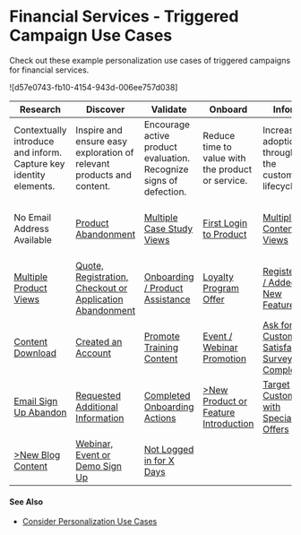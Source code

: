 

# Financial Services - Triggered Campaign Use Cases

Check out these example personalization use cases of triggered campaigns for
financial services.

![d57e0743-fb10-4154-943d-006ee757d038]

Research | Discover | Validate | Onboard | Inform | Expand  
---|---|---|---|---|---  
Contextually introduce and inform. Capture key identity elements. | Inspire and ensure easy exploration of relevant products and content. | Encourage active product evaluation. Recognize signs of defection. | Reduce time to value with the product or service. | Increase adoption throughout the customer lifecycle. | Nurture and grow LTV while reducing attrition.  
No Email Address Available | [Product Abandonment](https://help.salesforce.com/s/articleView?id=sf.mc_pers_triggered_campaign_trigger_browse_abandonment.htm&language=en_US&type=5 "Use the Browse Abandonment trigger to reengage a customer who spent time viewing a product but didn’t complete a purchase. A Browse Abandonment campaign activates when the customer ends their visit, is inactive for 30 minutes, and satisfies trigger rules you set. \(If you upload event data for the user through the Event API, the user is considered active during that event.\)") | [Multiple Case Study Views](https://help.salesforce.com/s/articleView?id=sf.mc_pers_triggered_campaign_trigger_segment_membership.htm&language=en_US&type=5 "A segment membership trigger activates when a user joins or leaves a segment that you select. Marketing Cloud Personalization updates the segments in real time, so you can use the triggers to immediately respond to specific user actions. If you select multiple segments, the user must join or leave only one of the segments to qualify for the campaign.") | [First Login to Product](https://help.salesforce.com/s/articleView?id=sf.mc_pers_triggered_campaign_trigger_event_action.htm&language=en_US&type=5 "Use the Event Action trigger if you want to trigger a campaign based on an action instead of using a segment. This trigger activates immediately when a qualified user completes any of the actions you define.") | [Multiple Content Views](https://help.salesforce.com/s/articleView?id=sf.mc_pers_triggered_campaign_trigger_segment_membership.htm&language=en_US&type=5 "A segment membership trigger activates when a user joins or leaves a segment that you select. Marketing Cloud Personalization updates the segments in real time, so you can use the triggers to immediately respond to specific user actions. If you select multiple segments, the user must join or leave only one of the segments to qualify for the campaign.") | [Viewed Additional Products or Features](https://help.salesforce.com/s/articleView?id=sf.mc_pers_triggered_campaign_trigger_segment_membership.htm&language=en_US&type=5 "A segment membership trigger activates when a user joins or leaves a segment that you select. Marketing Cloud Personalization updates the segments in real time, so you can use the triggers to immediately respond to specific user actions. If you select multiple segments, the user must join or leave only one of the segments to qualify for the campaign.")  
[Multiple Product Views](https://help.salesforce.com/s/articleView?id=sf.mc_pers_triggered_campaign_trigger_segment_membership.htm&language=en_US&type=5 "A segment membership trigger activates when a user joins or leaves a segment that you select. Marketing Cloud Personalization updates the segments in real time, so you can use the triggers to immediately respond to specific user actions. If you select multiple segments, the user must join or leave only one of the segments to qualify for the campaign.") | [Quote, Registration, Checkout or Application Abandonment](https://help.salesforce.com/s/articleView?id=sf.mc_pers_triggered_campaign_trigger_segment_membership.htm&language=en_US&type=5 "A segment membership trigger activates when a user joins or leaves a segment that you select. Marketing Cloud Personalization updates the segments in real time, so you can use the triggers to immediately respond to specific user actions. If you select multiple segments, the user must join or leave only one of the segments to qualify for the campaign.") | [Onboarding / Product Assistance](https://help.salesforce.com/s/articleView?id=sf.mc_pers_triggered_campaign_trigger_segment_membership.htm&language=en_US&type=5 "A segment membership trigger activates when a user joins or leaves a segment that you select. Marketing Cloud Personalization updates the segments in real time, so you can use the triggers to immediately respond to specific user actions. If you select multiple segments, the user must join or leave only one of the segments to qualify for the campaign.") | [Loyalty Program Offer](https://help.salesforce.com/s/articleView?id=sf.mc_pers_triggered_campaign_trigger_segment_membership.htm&language=en_US&type=5 "A segment membership trigger activates when a user joins or leaves a segment that you select. Marketing Cloud Personalization updates the segments in real time, so you can use the triggers to immediately respond to specific user actions. If you select multiple segments, the user must join or leave only one of the segments to qualify for the campaign.") | [Registered / Added for New Feature](https://help.salesforce.com/s/articleView?id=sf.mc_pers_triggered_campaign_trigger_event_action.htm&language=en_US&type=5 "Use the Event Action trigger if you want to trigger a campaign based on an action instead of using a segment. This trigger activates immediately when a qualified user completes any of the actions you define.")  
[Content Download](https://help.salesforce.com/s/articleView?id=sf.mc_pers_triggered_campaign_trigger_event_action.htm&language=en_US&type=5 "Use the Event Action trigger if you want to trigger a campaign based on an action instead of using a segment. This trigger activates immediately when a qualified user completes any of the actions you define.") | [Created an Account](https://help.salesforce.com/s/articleView?id=sf.mc_pers_triggered_campaign_trigger_event_action.htm&language=en_US&type=5 "Use the Event Action trigger if you want to trigger a campaign based on an action instead of using a segment. This trigger activates immediately when a qualified user completes any of the actions you define.") | [Promote Training Content](https://help.salesforce.com/s/articleView?id=sf.mc_pers_triggered_campaign_trigger_segment_membership.htm&language=en_US&type=5 "A segment membership trigger activates when a user joins or leaves a segment that you select. Marketing Cloud Personalization updates the segments in real time, so you can use the triggers to immediately respond to specific user actions. If you select multiple segments, the user must join or leave only one of the segments to qualify for the campaign.") | [Event / Webinar Promotion](https://help.salesforce.com/s/articleView?id=sf.mc_pers_triggered_campaign_trigger_high_engagement_category_new_item.htm&language=en_US&type=5 "Reach users when you add a catalog item in a category that they’ve expressed high interest in. This trigger checks for new items in the user’s high-engagement categories every 6 hours and activates if the user hasn’t viewed any of the items for the specified minimum view time. A high-engagement category is based on behavior criteria that you set, such as view time and a minimum number of items purchased.") | [Ask for Customer Satisfaction Survey Completion](https://help.salesforce.com/s/articleView?id=sf.mc_pers_triggered_campaign_trigger_segment_membership.htm&language=en_US&type=5 "A segment membership trigger activates when a user joins or leaves a segment that you select. Marketing Cloud Personalization updates the segments in real time, so you can use the triggers to immediately respond to specific user actions. If you select multiple segments, the user must join or leave only one of the segments to qualify for the campaign.")  
[Email Sign Up Abandon](https://help.salesforce.com/s/articleView?id=sf.mc_pers_triggered_campaign_trigger_segment_membership.htm&language=en_US&type=5 "A segment membership trigger activates when a user joins or leaves a segment that you select. Marketing Cloud Personalization updates the segments in real time, so you can use the triggers to immediately respond to specific user actions. If you select multiple segments, the user must join or leave only one of the segments to qualify for the campaign.") | [Requested Additional Information](https://help.salesforce.com/s/articleView?id=sf.mc_pers_triggered_campaign_trigger_event_action.htm&language=en_US&type=5 "Use the Event Action trigger if you want to trigger a campaign based on an action instead of using a segment. This trigger activates immediately when a qualified user completes any of the actions you define.") | [Completed Onboarding Actions](https://help.salesforce.com/s/articleView?id=sf.mc_pers_triggered_campaign_trigger_segment_membership.htm&language=en_US&type=5 "A segment membership trigger activates when a user joins or leaves a segment that you select. Marketing Cloud Personalization updates the segments in real time, so you can use the triggers to immediately respond to specific user actions. If you select multiple segments, the user must join or leave only one of the segments to qualify for the campaign.") | [>New Product or Feature Introduction](https://help.salesforce.com/s/articleView?id=sf.mc_pers_triggered_campaign_trigger_high_engagement_category_new_item.htm&language=en_US&type=5 "Reach users when you add a catalog item in a category that they’ve expressed high interest in. This trigger checks for new items in the user’s high-engagement categories every 6 hours and activates if the user hasn’t viewed any of the items for the specified minimum view time. A high-engagement category is based on behavior criteria that you set, such as view time and a minimum number of items purchased.") | [Target Customers with Special Offers](https://help.salesforce.com/s/articleView?id=sf.mc_pers_triggered_campaign_trigger_segment_membership.htm&language=en_US&type=5 "A segment membership trigger activates when a user joins or leaves a segment that you select. Marketing Cloud Personalization updates the segments in real time, so you can use the triggers to immediately respond to specific user actions. If you select multiple segments, the user must join or leave only one of the segments to qualify for the campaign.")  
[>New Blog Content](https://help.salesforce.com/s/articleView?id=sf.mc_pers_triggered_campaign_trigger_high_engagement_category_new_item.htm&language=en_US&type=5 "Reach users when you add a catalog item in a category that they’ve expressed high interest in. This trigger checks for new items in the user’s high-engagement categories every 6 hours and activates if the user hasn’t viewed any of the items for the specified minimum view time. A high-engagement category is based on behavior criteria that you set, such as view time and a minimum number of items purchased.") | [Webinar, Event or Demo Sign Up](https://help.salesforce.com/s/articleView?id=sf.mc_pers_triggered_campaign_trigger_event_action.htm&language=en_US&type=5 "Use the Event Action trigger if you want to trigger a campaign based on an action instead of using a segment. This trigger activates immediately when a qualified user completes any of the actions you define.") | [Not Logged in for X Days](https://help.salesforce.com/s/articleView?id=sf.mc_pers_triggered_campaign_trigger_segment_membership.htm&language=en_US&type=5 "A segment membership trigger activates when a user joins or leaves a segment that you select. Marketing Cloud Personalization updates the segments in real time, so you can use the triggers to immediately respond to specific user actions. If you select multiple segments, the user must join or leave only one of the segments to qualify for the campaign.")  
  
#### See Also

  * [Consider Personalization Use Cases](https://help.salesforce.com/s/articleView?id=sf.mc_pers_use_case_about.htm&language=en_US&type=5 "Browse the Use Case Library to look for ideas and inspiration for your own personalization solutions. The use cases represent popular example. But they’re not templates, nor do they encompass the full range of possible use cases for your business. Before you commit to implementing one or more personalization use cases, determine whether the use case aligns with your business goals, priorities, and other suitability criteria.")

